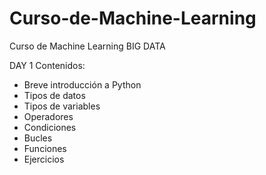 # Curso-de-Machine-Learning
Curso de Machine Learning BIG DATA

DAY 1
Contenidos:
- Breve introducción a Python
- Tipos de datos
- Tipos de variables
- Operadores
- Condiciones
- Bucles
- Funciones
- Ejercicios
